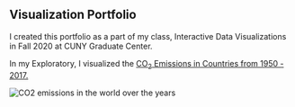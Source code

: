 ## Visualization Portfolio
I created this portfolio as a part of my class, Interactive Data Visualizations in Fall 2020 at CUNY Graduate Center.
<br />

In my Exploratory, I visualized the [CO<sub>2</sub> Emissions in Countries from 1950 - 2017.](https://mcinar09.github.io/IntreactiveDataVis_Portfolio/Project1/index.html)
  
  ![CO<sub>2</sub> emissions in the world over the years](.//CO2Emissions.png)
